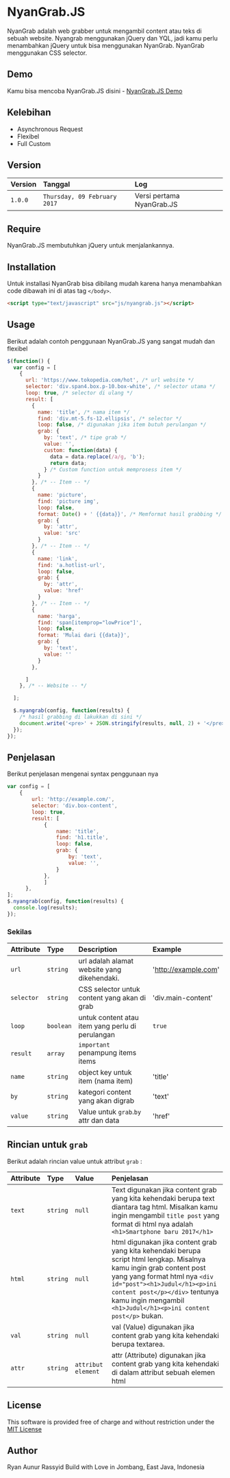 # NyanGrab.JS

NyanGrab adalah web grabber untuk mengambil content atau teks di sebuah website. Nyangrab menggunakan jQuery dan YQL, jadi kamu perlu menambahkan jQuery untuk bisa menggunakan NyanGrab. NyanGrab menggunakan CSS selector.

## Demo

Kamu bisa mencoba NyanGrab.JS disini - [NyanGrab.JS Demo](https://nyancodeid.github.io/example-nyangrab/index.html) 

## Kelebihan

* Asynchronous Request
* Flexibel
* Full Custom

## Version


| Version      | Tanggal       | Log    |
| :------------- | :--------- | :------------- | 
| `1.0.0`          | `Thursday, 09 February 2017`   | Versi pertama NyanGrab.JS |

## Require

NyanGrab.JS membutuhkan jQuery untuk menjalankannya.

## Installation

Untuk installasi NyanGrab bisa dibilang mudah karena hanya menambahkan code dibawah ini di atas tag `</body>`.

```html
<script type="text/javascript" src="js/nyangrab.js"></script>
```

## Usage

Berikut adalah contoh penggunaan NyanGrab.JS yang sangat mudah dan flexibel

```javascript
$(function() {
  var config = [
    {
      url: 'https://www.tokopedia.com/hot', /* url website */
      selector: 'div.span4.box.p-10.box-white', /* selector utama */
      loop: true, /* selector di ulang */
      result: [
        {
          name: 'title', /* nama item */
          find: 'div.mt-5.fs-12.ellipsis', /* selector */
          loop: false, /* digunakan jika item butuh perulangan */
          grab: {
            by: 'text', /* tipe grab */
            value: '', 
            custom: function(data) {
              data = data.replace(/a/g, 'b');
              return data;
            } /* Custom function untuk memprosess item */
          }
        }, /* -- Item -- */
        {
          name: 'picture',
          find: 'picture img',
          loop: false,
          format: Date() + ' {{data}}', /* Memformat hasil grabbing */
          grab: {
            by: 'attr',
            value: 'src'
          }
        }, /* -- Item -- */
        {
          name: 'link',
          find: 'a.hotlist-url',
          loop: false,
          grab: {
            by: 'attr',
            value: 'href'
          }
        }, /* -- Item -- */
        {
          name: 'harga',
          find: 'span[itemprop="lowPrice"]',
          loop: false,
          format: 'Mulai dari {{data}}',
          grab: {
            by: 'text',
            value: ''
          }
        },

      ]
    }, /* -- Website -- */

  ];

  $.nyangrab(config, function(results) {
    /* hasil grabbing di lakukkan di sini */
    document.write('<pre>' + JSON.stringify(results, null, 2) + '</pre>');
  });
});
```

## Penjelasan

Berikut penjelasan mengenai syntax penggunaan nya

```javascript
var config = [
	{
		url: 'http://example.com/',
		selector: 'div.box-content',
		loop: true,
		result: [
			{
				name: 'title',
				find: 'h1.title',
				loop: false,
				grab: {
					by: 'text',
					value: '',
				}
			}, 
       	 	]
      },
];
$.nyangrab(config, function(results) {
  console.log(results);
});
```

### Sekilas

| Attribute      | Type       | Description    | Example    |
| :------------- | :--------- | :------------- | :--------- |
| `url`          | `string`   | url adalah alamat website yang dikehendaki. | 'http://example.com' |
| `selector`     | `string`   | CSS selector untuk content yang akan di grab | 'div.main-content' |
| `loop`         | `boolean`  | untuk content atau item yang perlu di perulangan | `true`   |
| `result`       | `array`    | `important` penampung items items   |   |
| `name`         | `string`   | object key untuk item (nama item)   | 'title' |
| `by`           | `string`   | kategori content yang akan digrab   | 'text'  |
| `value`        | `string`   | Value untuk `grab`.`by` attr dan data   | 'href'   |

## Rincian untuk `grab`

Berikut adalah rincian value untuk attribut `grab` : 

| Attribute      | Type       | Value    | Penjelasan    |
| :------------- | :--------- | :------------- | :--------- |
| `text`          | `string`   | `null` | Text digunakan jika content grab yang kita kehendaki berupa text diantara tag html. Misalkan kamu ingin mengambil `title post` yang format di html nya adalah `<h1>Smartphone baru 2017</h1>`  |
| `html`         | `string`   | `null`  | html digunakan jika content grab yang kita kehendaki berupa script html lengkap. Misalnya kamu ingin grab content post yang yang format html nya `<div id="post"><h1>Judul</h1><p>ini content post</p></div>` tentunya kamu ingin mengambil  `<h1>Judul</h1><p>ini content post</p>` bukan. 
| `val`         | `string`   | `null`  | val (Value) digunakan jika content grab yang kita kehendaki berupa textarea. |
| `attr`        | `string`   | `attribut element` | attr (Attribute) digunakan jika content grab yang kita kehendaki di dalam attribut sebuah elemen html |

## License

This software is provided free of charge and without restriction under the [MIT License](LICENSE)

## Author

Ryan Aunur Rassyid
Build with Love in Jombang, East Java, Indonesia 

